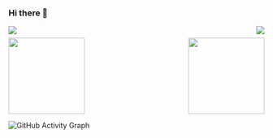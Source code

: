 ### Hi there 👋


<img align="left" src="https://visitor-badge.laobi.icu/badge?page_id=okonnu.okonnu" />
<img align="right" src="https://img.shields.io/github/followers/okonnu?label=Follow&style=social" />
<h1 align="center"></h1>
<img align="left" height="150px" src="https://github-readme-stats.vercel.app/api?username=okonnu&show_icons=true&theme=merko&count_private=true" />
<img align="right" height="150px" src="https://github-readme-stats.vercel.app/api/top-langs/?username=okonnu&layout=compact&theme=merko&count_private=true" />
<img height="150px" />

![GitHub Activity Graph](https://activity-graph.herokuapp.com/graph?username=okonnu&bg_color=144a19&color=00ffff&line=00ffff&point=ffffff&area=true&hide_border=false)
